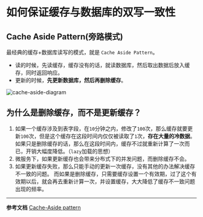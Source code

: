 # 如何保证缓存与数据库的双写一致性

## Cache Aside Pattern(旁路模式)

最经典的缓存+数据库读写的模式，就是 `Cache Aside Pattern`。

- 读的时候，先读缓存，缓存没有的话，就读数据库，然后取出数据后放入缓存，同时返回响应。
- 更新的时候，**先更新数据库，然后再删除缓存**。

![cache-aside-diagram](/img/redis/cache-aside-diagram.png)

## 为什么是删除缓存，而不是更新缓存？

1. 如果一个缓存涉及到表字段，在`10`分钟之内，修改了`100`次，那么缓存就要更新`100`次，但是这个缓存在这段时间内仅仅被读取了`1`次，**存在大量的冷数据**。
如果只是删除缓存的话，那么在这段时间内，缓存不过就重新计算了一次而已，开销大幅度降低。（`lazy`加载的思想）
2. 微服务下，如果更新缓存也会带来分布式下的并发问题，而删除缓存不会。
3. 如果更新缓存失败，那么只能手动的更新一次缓存，没有其他的办法解决缓存不一致的问题。
而如果是删除缓存，只需要缓存设置一个有效期，过了这个有效期以后，就会再去重新计算一次，并设置缓存，大大降低了缓存不一致问题出现的频率。

---

**参考文档**
[Cache-Aside pattern](https://docs.microsoft.com/en-us/azure/architecture/patterns/cache-aside)